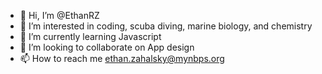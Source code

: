 - 👋 Hi, I’m @EthanRZ
- 👀 I’m interested in coding, scuba diving, marine biology, and chemistry
- 🌱 I’m currently learning Javascript
- 💞️ I’m looking to collaborate on App design
- 📫 How to reach me ethan.zahalsky@mynbps.org

<!---
EthanRZ/EthanRZ is a ✨ special ✨ repository because its `README.md` (this file) appears on your GitHub profile.
You can click the Preview link to take a look at your changes.
--->
